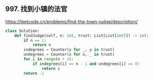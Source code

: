 ## 997. 找到小镇的法官

https://leetcode.cn/problems/find-the-town-judge/description/

```python
class Solution:
    def findJudge(self, n: int, trust: List[List[int]]) -> int:
        if n == 1:
            return n
        indegrees = Counter(y for _, y in trust)
        undegrees = Counter(x for x, _ in trust)
        for i in range(n + 1):
            if indegrees[i] == n - 1 and undegrees[i] == 0:
                return i
        return -1

```

